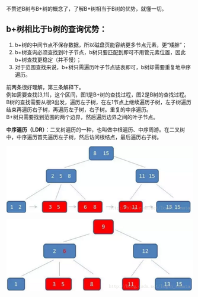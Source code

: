 不赘述B树与B+树的概念了，了解B+树相当于B树的优势，就懂一切。   
## b+树相比于b树的查询优势：

1. b+树的中间节点不保存数据，所以磁盘页能容纳更多节点元素，更“矮胖”；
2. b+树查询必须查找到叶子节点，b树只要匹配到即可不用管元素位置，因此b+树查找更稳定（并不慢）；
3. 对于范围查找来说，b+树只需遍历叶子节点链表即可，b树却需要重复地中序遍历。

前两条很好理解，第三条解释下。  
例如需要查找[3,11]，这个区间，图1是B+树的查找过程，图2是B树的查找过程。   
B树的查找需要从根9出发，遍历左子树，在左1节点上继续遍历子树，左子树遍历结束再遍历右子树，再遍历左子树，右子树。重复的中序遍历。   
B+树只需要找到范围的两个边界，然后遍历边界之间的叶子节点。

**中序遍历（LDR）**：二叉树遍历的一种，也叫做中根遍历、中序周游。在二叉树中，中序遍历首先遍历左子树，然后访问根结点，最后遍历右子树。


[![B树按范围查找](https://github.com/flysnow911/Blogs/blob/master/imgs/B%2B%E6%A0%91%E6%8C%89%E5%8C%BA%E9%97%B4%E6%9F%A5%E6%89%BE.png "B+树按范围查找")](https://github.com/flysnow911/Blogs/blob/master/imgs/B%2B%E6%A0%91%E6%8C%89%E5%8C%BA%E9%97%B4%E6%9F%A5%E6%89%BE.png "B+树按范围查找")

[![B树按范围查找](https://github.com/flysnow911/Blogs/blob/master/imgs/B%E6%A0%91%E6%8C%89%E5%8C%BA%E9%97%B4%E6%9F%A5%E6%89%BE.png "B树按范围查找")](https://github.com/flysnow911/Blogs/blob/master/imgs/B%E6%A0%91%E6%8C%89%E5%8C%BA%E9%97%B4%E6%9F%A5%E6%89%BE.png "B树按范围查找")
